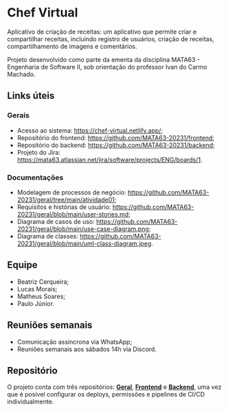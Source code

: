 # Chef Virtual

Aplicativo de criação de receitas: um aplicativo que permite criar e compartilhar receitas, incluindo registro de usuários, criação de receitas, compartilhamento de imagens e comentários.

Projeto desenvolvido como parte da ementa da disciplina MATA63 - Engenharia de Software II, sob orientação do professor Ivan do Carmo Machado.

## Links úteis

 ### Gerais
   * Acesso ao sistema: https://chef-virtual.netlify.app/; 
   * Repositório do frontend: https://github.com/MATA63-20231/frontend;
   * Repositório do backend: https://github.com/MATA63-20231/backend;
   * Projeto do Jira: https://mata63.atlassian.net/jira/software/projects/ENG/boards/1.

 ### Documentações
   * Modelagem de processos de negócio: https://github.com/MATA63-20231/geral/tree/main/atividade01;
   * Requisitos e histórias de usuário: https://github.com/MATA63-20231/geral/blob/main/user-stories.md;
   * Diagrama de casos de uso: https://github.com/MATA63-20231/geral/blob/main/use-case-diagram.png;
   * Diagrama de classes: https://github.com/MATA63-20231/geral/blob/main/uml-class-diagram.jpeg.

## Equipe
  * Beatriz Cerqueira;
  * Lucas Morais;
  * Matheus Soares;
  * Paulo Júnior.

## Reuniões semanais
 * Comunicação assíncrona via WhatsApp;
 * Reuniões semanais aos sábados 14h via Discord.
 
## Repositório
O projeto conta com três repositórios: **[Geral](https://github.com/MATA63-20231/geral)**, **[Frontend](https://github.com/MATA63-20231/frontend)** e **[Backend](https://github.com/MATA63-20231/backend)**, uma vez que é posível configurar os deploys, permissões e pipelines de CI/CD individualmente.
